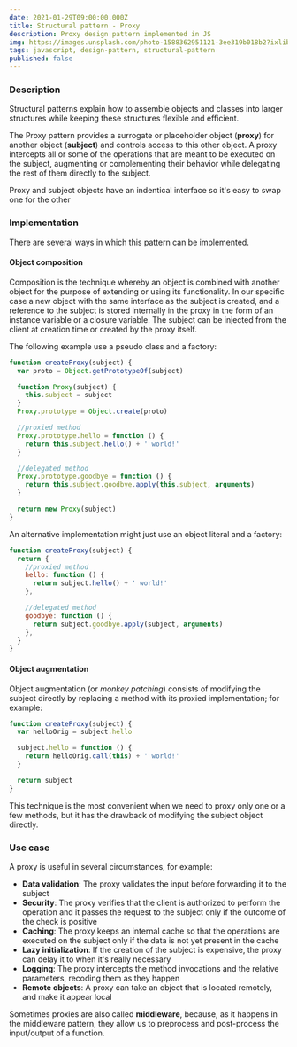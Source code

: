 ```yaml
---
date: 2021-01-29T09:00:00.000Z
title: Structural pattern - Proxy
description: Proxy design pattern implemented in JS
img: https://images.unsplash.com/photo-1588362951121-3ee319b018b2?ixlib=rb-1.2.1&ixid=MXwxMjA3fDB8MHxzZWFyY2h8MXx8YWNjZXNzJTIwY29udHJvbHxlbnwwfHwwfA%3D%3D&auto=format&fit=crop&w=900&q=60
tags: javascript, design-pattern, structural-pattern
published: false
---
```


### Description

Structural patterns explain how to assemble objects and classes into larger structures while keeping these structures flexible and efficient.

The Proxy pattern provides a surrogate or placeholder object (**proxy**) for another object (**subject**) and controls access to this other object. A proxy intercepts all or some of the operations that are meant to be executed on the subject, augmenting or complementing their behavior while delegating the rest of them directly to the subject.

Proxy and subject objects have an indentical interface so it's easy to swap one for the other

### Implementation

There are several ways in which this pattern can be implemented.

#### Object composition

Composition is the technique whereby an object is combined with another object for
the purpose of extending or using its functionality. In our specific case a new object with the same interface as the subject is created, and a reference to the subject is stored internally in the proxy in the form of an instance variable
or a closure variable. The subject can be injected from the client at creation time or created by the proxy itself.

The following example use a pseudo class and a factory:

```javascript
function createProxy(subject) {
  var proto = Object.getPrototypeOf(subject)

  function Proxy(subject) {
    this.subject = subject
  }
  Proxy.prototype = Object.create(proto)

  //proxied method
  Proxy.prototype.hello = function () {
    return this.subject.hello() + ' world!'
  }

  //delegated method
  Proxy.prototype.goodbye = function () {
    return this.subject.goodbye.apply(this.subject, arguments)
  }

  return new Proxy(subject)
}
```

An alternative implementation might just use an object literal and a factory:

```javascript
function createProxy(subject) {
  return {
    //proxied method
    hello: function () {
      return subject.hello() + ' world!'
    },

    //delegated method
    goodbye: function () {
      return subject.goodbye.apply(subject, arguments)
    },
  }
}
```

#### Object augmentation

Object augmentation (or _monkey patching_) consists of modifying the subject
directly by replacing a method with its proxied implementation; for example:

```javascript
function createProxy(subject) {
  var helloOrig = subject.hello

  subject.hello = function () {
    return helloOrig.call(this) + ' world!'
  }

  return subject
}
```

This technique is the most convenient when we need to proxy only one or a few methods, but it has the drawback of modifying the subject object directly.

### Use case

A proxy is useful in several circumstances, for example:

- **Data validation**: The proxy validates the input before forwarding it
  to the subject
- **Security**: The proxy verifies that the client is authorized to perform the
  operation and it passes the request to the subject only if the outcome of
  the check is positive
- **Caching**: The proxy keeps an internal cache so that the operations are
  executed on the subject only if the data is not yet present in the cache
- **Lazy initialization**: If the creation of the subject is expensive, the proxy
  can delay it to when it's really necessary
- **Logging**: The proxy intercepts the method invocations and the relative
  parameters, recoding them as they happen
- **Remote objects**: A proxy can take an object that is located remotely,
  and make it appear local

Sometimes proxies are also called **middleware**, because, as it happens in
the middleware pattern, they allow us to preprocess and post-process the input/output of a function.
